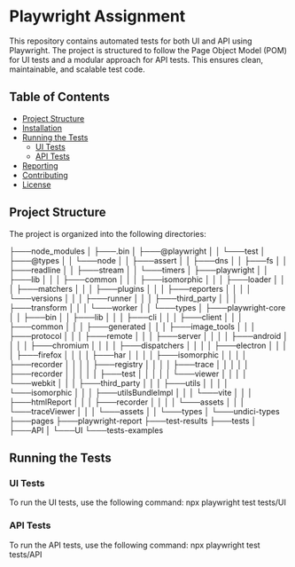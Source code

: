 # Playwright Assignment

This repository contains automated tests for both UI and API using Playwright. The project is structured to follow the Page Object Model (POM) for UI tests and a modular approach for API tests. This ensures clean, maintainable, and scalable test code.

## Table of Contents

- [Project Structure](#project-structure)
- [Installation](#installation)
- [Running the Tests](#running-the-tests)
  - [UI Tests](#ui-tests)
  - [API Tests](#api-tests)
- [Reporting](#reporting)
- [Contributing](#contributing)
- [License](#license)

## Project Structure

The project is organized into the following directories:

├───node_modules
│   ├───.bin
│   ├───@playwright
│   │   └───test
│   ├───@types
│   │   └───node
│   │       ├───assert
│   │       ├───dns
│   │       ├───fs
│   │       ├───readline
│   │       ├───stream
│   │       └───timers
│   ├───playwright
│   │   ├───lib
│   │   │   ├───common
│   │   │   ├───isomorphic
│   │   │   ├───loader
│   │   │   ├───matchers
│   │   │   ├───plugins
│   │   │   ├───reporters
│   │   │   │   └───versions
│   │   │   ├───runner
│   │   │   ├───third_party
│   │   │   ├───transform
│   │   │   └───worker
│   │   └───types
│   ├───playwright-core
│   │   ├───bin
│   │   ├───lib
│   │   │   ├───cli
│   │   │   ├───client
│   │   │   ├───common
│   │   │   ├───generated
│   │   │   ├───image_tools
│   │   │   ├───protocol
│   │   │   ├───remote
│   │   │   ├───server
│   │   │   │   ├───android
│   │   │   │   ├───chromium
│   │   │   │   ├───dispatchers
│   │   │   │   ├───electron
│   │   │   │   ├───firefox
│   │   │   │   ├───har
│   │   │   │   ├───isomorphic
│   │   │   │   ├───recorder
│   │   │   │   ├───registry
│   │   │   │   ├───trace
│   │   │   │   │   ├───recorder
│   │   │   │   │   ├───test
│   │   │   │   │   └───viewer
│   │   │   │   └───webkit
│   │   │   ├───third_party
│   │   │   ├───utils
│   │   │   │   └───isomorphic
│   │   │   ├───utilsBundleImpl
│   │   │   └───vite
│   │   │       ├───htmlReport
│   │   │       ├───recorder
│   │   │       │   └───assets
│   │   │       └───traceViewer
│   │   │           └───assets
│   │   └───types
│   └───undici-types
├───pages
├───playwright-report
├───test-results
├───tests
│   ├───API
│   └───UI
└───tests-examples

## Running the Tests

### UI Tests

To run the UI tests, use the following command:
npx playwright test tests/UI

### API Tests

To run the API tests, use the following command:
npx playwright test tests/API

